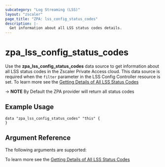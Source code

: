 ```yaml
---
subcategory: "Log Streaming (LSS)"
layout: "zscaler"
page_title: "ZPA: lss_config_status_codes"
description: |-
  Get information about all LSS status codes details.
---
```


# zpa_lss_config_status_codes

Use the **zpa_lss_config_status_codes** data source to get information about all LSS status codes in the Zscaler Private Access cloud. This data source is required when the `filter` parameter in the LSS Config Controller resource is set. To learn more see the [Getting Details of All LSS Status Codes](https://help.zscaler.com/zpa/log-streaming-service-configuration-use-cases#GettingLSSStatusCodes)

-> **NOTE** By Default the ZPA provider will return all status codes

## Example Usage

```hcl
data "zpa_lss_config_status_codes" "this" {
}
```

## Argument Reference

The following arguments are supported:

To learn more see the [Getting Details of All LSS Status Codes](https://help.zscaler.com/zpa/log-streaming-service-configuration-use-cases#GettingLSSStatusCodes)
